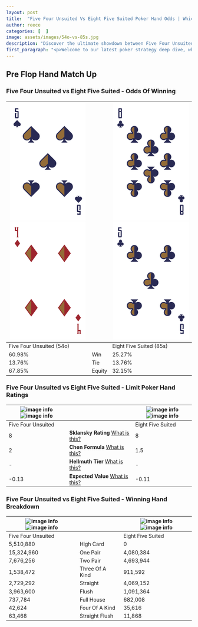 ```yaml
---
layout: post
title:  "Five Four Unsuited Vs Eight Five Suited Poker Hand Odds | Which Is The Better Hand In Poker? A Complete Guide"
author: reece
categories: [  ]
image: assets/images/54o-vs-85s.jpg
description: "Discover the ultimate showdown between Five Four Unsuited and Eight Five Suited in poker! Uncover the odds, strategies, and scenarios where one hand triumphs over the other. Get ready to up your poker game with this thrilling analysis."
first_paragraph: "<p>Welcome to our latest poker strategy deep dive, where we're pitting two distinct hands against each other in a high-stakes showdown: Five Four Unsuited vs Eight Five Suited.</p><p>In the dynamic world of poker, every decision counts, and knowing which hand holds the upper hand is key to your success at the table.</p><p>In this article, we'll dissect these two hands, explore the scenarios where one dominates the other, and equip you with the knowledge to make strategic choices that can tip the odds in your favor.</p><p>Get ready to unravel the intriguing dynamics of these poker hands and elevate your game to new heights.</p>"
---
```




[comment]: # (sp0)

## Pre Flop Hand Match Up

<div class="table hand-ratings" markdown="1"> 



### Five Four Unsuited vs Eight Five Suited - Odds Of Winning


    
| ![image info](assets/images/hand1/5.png) ![image info](assets/images/hand1/4o.png) |  | ![image info](assets/images/hand2/8.png) ![image info](assets/images/hand2/5.png) |
| -------- | -------- | -------- |
| Five Four Unsuited (54o) |  | Eight Five Suited (85s) |
| 60.98% | Win | 25.27% |
| 13.76% | Tie | 13.76% |
| 67.85% | Equity | 32.15% |




[comment]: # (sp1)



### Five Four Unsuited vs Eight Five Suited - Limit Poker Hand Ratings


    
| ![image info](https://www.riverpairs.com/assets/images/hand1/5.png) ![image info](https://www.riverpairs.com/assets/images/hand1/4o.png) |  | ![image info](https://www.riverpairs.com/assets/images/hand2/8.png) ![image info](https://www.riverpairs.com/assets/images/hand2/5.png) |
| -------- | -------- | -------- |
| Five Four Unsuited |  | Eight Five Suited |
| 8 | **Sklansky Rating** [What is this?](/sklansky-rating-explained) | 8 |
| 2 | **Chen Formula** [What is this?](/chen-formula-explained) | 1.5 |
| - | **Hellmuth Tier** [What is this?](/Hellmuth-tier-explained) | - |
| -0.13 | **Expected Value** [What is this?](/expected-value-explained) | -0.11 |




[comment]: # (sp2)



### Five Four Unsuited vs Eight Five Suited - Winning Hand Breakdown


    
| ![image info](https://www.riverpairs.com/assets/images/hand1/5.png) ![image info](https://www.riverpairs.com/assets/images/hand1/4o.png) |  | ![image info](https://www.riverpairs.com/assets/images/hand2/8.png) ![image info](https://www.riverpairs.com/assets/images/hand2/5.png) |
| -------- | -------- | -------- |
| Five Four Unsuited |  | Eight Five Suited |
| 5,510,880 | High Card | 0 |
| 15,324,960 | One Pair | 4,080,384 |
| 7,676,256 | Two Pair | 4,693,944 |
| 1,538,472 | Three Of A Kind | 911,592 |
| 2,729,292 | Straight | 4,069,152 |
| 3,963,600 | Flush | 1,091,364 |
| 737,784 | Full House | 682,008 |
| 42,624 | Four Of A Kind | 35,616 |
| 63,468 | Straight Flush | 11,868 |




[comment]: # (sp3)



</div>

[comment]: # (sp4)



[comment]: # (sp5)

